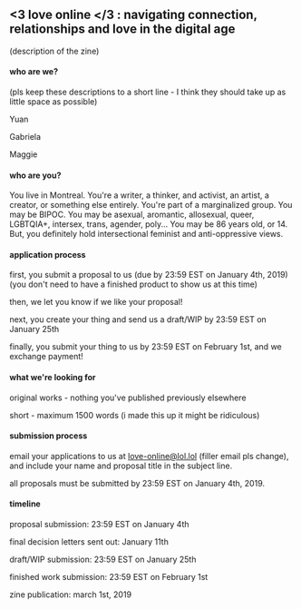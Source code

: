 ## <3 love online </3 : navigating connection, relationships and love in the digital age

(description of the zine)

#### who are we?
(pls keep these descriptions to a short line - I think they should take up as little space as possible)


Yuan

Gabriela

Maggie

#### who are you?

You live in Montreal. You're a writer, a thinker, and activist, an artist, a creator, or something else entirely. You're part of a marginalized group. You may be BIPOC. You may be asexual, aromantic, allosexual, queer, LGBTQIA+, intersex, trans, agender, poly...  You may be 86 years old, or 14. But, you definitely hold intersectional feminist and anti-oppressive views. 

#### application process

first, you submit a proposal to us (due by 23:59 EST on January 4th, 2019) (you don't need to have a finished product to show us at this time)

then, we let you know if we like your proposal!

next, you create your thing and send us a draft/WIP by 23:59 EST on January 25th

finally, you submit your thing to us by 23:59 EST on February 1st, and we exchange payment!

#### what we're looking for 

original works - nothing you've published previously elsewhere

short - maximum 1500 words (i made this up it might be ridiculous)

#### submission process

email your applications to us at love-online@lol.lol (filler email pls change), and include your name and proposal title in the subject line. 

all proposals must be submitted by 23:59 EST on January 4th, 2019. 

#### timeline

proposal submission: 23:59 EST on January 4th

final decision letters sent out: January 11th

draft/WIP submission: 23:59 EST on January 25th

finished work submission: 23:59 EST on February 1st

zine publication: march 1st, 2019

